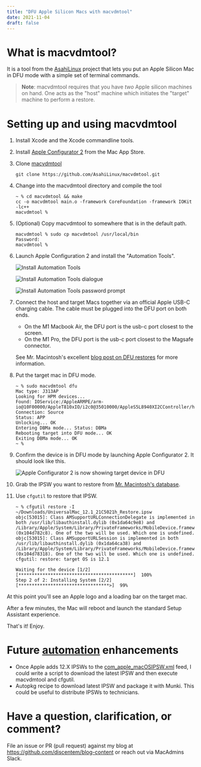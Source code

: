 ```yaml
---
title: "DFU Apple Silicon Macs with macvdmtool"
date: 2021-11-04
draft: false
---
```


# What is macvdmtool?

It is a tool from the [AsahiLinux](https://asahilinux.org/) project that lets you put an Apple Silicon Mac in DFU mode with a simple set of terminal commands.

> **Note**: macvdmtool requires that you have _two_ Apple silicon machines on hand. One acts as the "host" machine which initiates the "target" machine to perform a restore. 

# Setting up and using macvdmtool

1. Install Xcode and the Xcode commandline tools.
1. Install [Apple Configurator 2](https://apps.apple.com/us/app/apple-configurator-2/id1037126344?mt=12) from the Mac App Store.
1. Clone [macvdmtool](https://github.com/AsahiLinux/macvdmtool.git)

    ```shell
    git clone https://github.com/AsahiLinux/macvdmtool.git
    ```
1. Change into the macvdmtool directory and compile the tool
    ```text
    ~ % cd macvdmtool && make
    cc -o macvdmtool main.o -framework CoreFoundation -framework IOKit -lc++
    macvdmtool % 
    ```
1. (Optional) Copy macvdmtool to somewhere that is in the default path.
    ```text
    macvdmtool % sudo cp macvdmtool /usr/local/bin
    Password:
    macvdmtool % 
    ```
1. Launch Apple Configuration 2 and install the "Automation Tools".

    ![Install Automation Tools](/images/macvdmtool/cfgutil/install_automation.png)

    ![Install Automation Tools dialogue](/images/macvdmtool/cfgutil/install_popup.png)

    ![Install Automation Tools password prompt](/images/macvdmtool/cfgutil/install_password.png)

1. Connect the host and target Macs together via an official Apple USB-C charging cable. The cable must be plugged into the DFU port on both ends. 

    - On the M1 Macbook Air, the DFU port is the usb-c port closest to the screen. 
    - On the M1 Pro, the DFU port is the usb-c port closest to the Magsafe connector.

    See Mr. Macintosh's excellent [blog post on DFU restores](https://mrmacintosh.com/restore-macos-firmware-on-an-apple-silicon-mac-boot-to-dfu-mode/) for more information.

1. Put the target mac in DFU mode.

    ```text
    ~ % sudo macvdmtool dfu
    Mac type: J313AP
    Looking for HPM devices...
    Found: IOService:/AppleARMPE/arm-io@10F00000/AppleT810xIO/i2c0@35010000/AppleS5L8940XI2CController/hpmBusManager@6B/AppleHPMBusController/hpm0/AppleHPMARM
    Connection: Source
    Status: APP
    Unlocking... OK
    Entering DBMa mode... Status: DBMa
    Rebooting target into DFU mode... OK
    Exiting DBMa mode... OK
    ~ %
    ```
1. Confirm the device is in DFU mode by launching Apple Configurator 2. It should look like this.

    ![Apple Configurator 2 is now showing target device in DFU](/images/macvdmtool/apple_configurator/dfu.png)

1. Grab the IPSW you want to restore from [Mr. Macintosh's database](https://mrmacintosh.com/apple-silicon-m1-full-macos-restore-ipsw-firmware-files-database/).

1. Use `cfgutil` to restore that IPSW.
    ```text
    ~ % cfgutil restore -I ~/Downloads/UniversalMac_12.1_21C5021h_Restore.ipsw
    objc[53015]: Class AMSupportURLConnectionDelegate is implemented in both /usr/lib/libauthinstall.dylib (0x1da64c9e8) and /Library/Apple/System/Library/PrivateFrameworks/MobileDevice.framework/Versions/A/MobileDevice (0x104d782c8). One of the two will be used. Which one is undefined.
    objc[53015]: Class AMSupportURLSession is implemented in both /usr/lib/libauthinstall.dylib (0x1da64ca38) and /Library/Apple/System/Library/PrivateFrameworks/MobileDevice.framework/Versions/A/MobileDevice (0x104d78318). One of the two will be used. Which one is undefined.
    cfgutil: restore: target OS is 12.1

    Waiting for the device [1/2] [*******************************************]  100%
    Step 2 of 2: Installing System [2/2] [**********************************>]  99%
    ```

At this point you'll see an Apple logo and a loading bar on the target mac. 

After a few minutes, the Mac will reboot and launch the standard Setup Assistant experience.

That's it! Enjoy. 

# Future [automation](https://xkcd.com/1319/) enhancements

- Once Apple adds 12.X IPSWs to the [com_apple_macOSIPSW.xml](https://mesu.apple.com/assets/macos/com_apple_macOSIPSW/com_apple_macOSIPSW.xml) feed, I could write a script to download the latest IPSW and then execute macvdmtool and cfgutil. 
- Autopkg recipe to download latest IPSW and package it with Munki. This could be useful to distribute IPSWs to technicians.

# Have a question, clarification, or comment? 

File an issue or PR (pull request) against my blog at https://github.com/discentem/blog-content or reach out via MacAdmins Slack.




